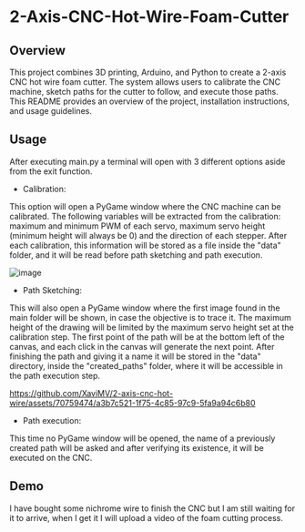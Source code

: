 # 2-Axis-CNC-Hot-Wire-Foam-Cutter
## Overview
This project combines 3D printing, Arduino, and Python to create a 2-axis CNC hot wire foam cutter. The system allows users to calibrate the CNC machine, sketch paths for the cutter to follow, and execute those paths. This README provides an overview of the project, installation instructions, and usage guidelines.

## Usage

After executing main.py a terminal will open with 3 different options aside from the exit function.

* Calibration:

This option will open a PyGame window where the CNC machine can be calibrated. The following variables will be extracted from the calibration: maximum and minimum PWM of each servo, maximum servo height (minimum height will always be 0) and the direction of each stepper. After each calibration, this information will be stored as a file inside the "data" folder, and it will be read before path sketching and path execution.

![image](https://github.com/XaviMV/2-axis-cnc-hot-wire/assets/70759474/dcc6d435-585b-4a8a-aafb-f96d468ac331)

* Path Sketching:

This will also open a PyGame window where the first image found in the main folder will be shown, in case the objective is to trace it. The maximum height of the drawing will be limited by the maximum servo height set at the calibration step. The first point of the path will be at the bottom left of the canvas, and each click in the canvas will generate the next point. After finishing the path and giving it a name it will be stored in the "data" directory, inside the "created_paths" folder, where it will be accessible in the path execution step.

https://github.com/XaviMV/2-axis-cnc-hot-wire/assets/70759474/a3b7c521-1f75-4c85-97c9-5fa9a94c6b80

* Path execution:

This time no PyGame window will be opened, the name of a previously created path will be asked and after verifying its existence, it will be executed on the CNC.

## Demo

I have bought some nichrome wire to finish the CNC but I am still waiting for it to arrive, when I get it I will upload a video of the foam cutting process.

